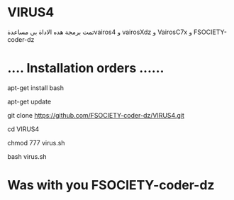 # VIRUS4

تمت برمجة هده الاداة بي مساعدةvairos4 و vairosXdz و VairosC7x و FSOCIETY-coder-dz

# .... Installation orders ......

apt-get install bash

apt-get update 

git clone https://github.com/FSOCIETY-coder-dz/VIRUS4.git

cd VIRUS4

chmod 777 virus.sh

bash virus.sh

# Was with you FSOCIETY-coder-dz

